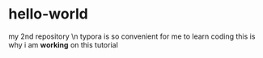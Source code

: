 # hello-world
my 2nd repository
\n
typora is so convenient for me to learn coding
this is why i am **working** on this tutorial
